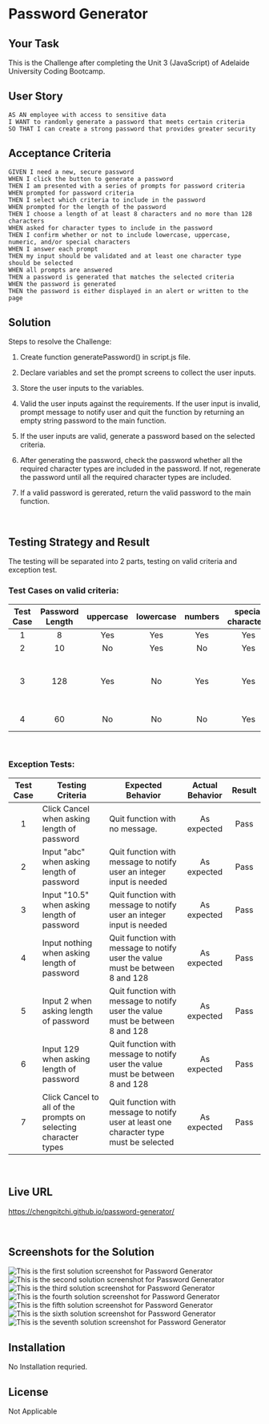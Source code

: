 # Password Generator

## Your Task

This is the Challenge after completing the Unit 3 (JavaScript) of Adelaide University Coding Bootcamp.

## User Story

```
AS AN employee with access to sensitive data
I WANT to randomly generate a password that meets certain criteria
SO THAT I can create a strong password that provides greater security
```

## Acceptance Criteria

```
GIVEN I need a new, secure password
WHEN I click the button to generate a password
THEN I am presented with a series of prompts for password criteria
WHEN prompted for password criteria
THEN I select which criteria to include in the password
WHEN prompted for the length of the password
THEN I choose a length of at least 8 characters and no more than 128 characters
WHEN asked for character types to include in the password
THEN I confirm whether or not to include lowercase, uppercase, numeric, and/or special characters
WHEN I answer each prompt
THEN my input should be validated and at least one character type should be selected
WHEN all prompts are answered
THEN a password is generated that matches the selected criteria
WHEN the password is generated
THEN the password is either displayed in an alert or written to the page
```

## Solution

Steps to resolve the Challenge:

1. Create function generatePassword() in script.js file.  

2. Declare variables and set the prompt screens to collect the user inputs. 

3. Store the user inputs to the variables. 

4. Valid the user inputs against the requirements.  If the user input is invalid, prompt message to notify user and quit the function by returning an empty string password to the main function.  

5. If the user inputs are valid, generate a password based on the selected criteria. 

6. After generating the password, check the password whether all the required character types are included in the password.  If not, regenerate the password until all the required character types are included. 

7. If a valid password is gererated, return the valid password to the main function. 

<br>

## Testing Strategy and Result

The testing will be separated into 2 parts, testing on valid criteria and exception test. 

### Test Cases on valid criteria: 

| Test Case | Password Length | uppercase | lowercase | numbers | special characters |                                                           Password Generated                                                           | Result |
|:---------:|:---------------:|:---------:|:---------:|:-------:|:------------------:|:--------------------------------------------------------------------------------------------------------------------------------------:|:------:|
|     1     |        8        |    Yes    |    Yes    |   Yes   |         Yes        |                                                                d.9[}A!U                                                                |  Pass  |
|     2     |        10       |     No    |    Yes    |    No   |         Yes        |                                                               [\|k..o<+j,                                                              |  Pass  |
|     3     |       128       |    Yes    |     No    |   Yes   |         Yes        | J[Q.HR\`#,W&:U}\`LBL"%N!U0J?'+-. 5A*0?<15L:^@)SA\`[7P7GAP>:N&. \`Z(>\|U0:>PZ}}G+%?7-O=W0J%,"<Z \|;-T{Z?GXL@U(Y25]K%'QAY (_:DX3~~;*B$7-[!OB |  Pass  |
|     4     |        60       |     No    |     No    |    No   |         Yes        |                                     ,<~}.,(;{.<!\`{^,[>_^-*\`$,}^)}!&. )#__`.&==[;>#.%%:^#>\|)?_(^(^                                     |  Pass  |

<br>

### Exception Tests: 

| Test Case | Testing Criteria                                                 | Expected Behavior                                                                         | Actual Behavior | Result |
|:---------:|------------------------------------------------------------------|-----------------------------------------------------------------------------------------|:-------------:|:------:|
|     1     | Click Cancel when asking length of password                      | Quit function with no message.                                                          |  As expected  |  Pass  |
|     2     | Input "abc" when asking length of password                       | Quit function with message to notify user an integer input is needed                    |  As expected  |  Pass  |
|     3     | Input "10.5" when asking length of password                      | Quit function with message to notify user an integer input is needed                    |  As expected  |  Pass  |
|     4     | Input nothing when asking length of password                     | Quit function with message to notify user the value must be between 8 and 128           |  As expected  |  Pass  |
|     5     | Input 2 when asking length of password                           | Quit function with message to notify  user the value must be between 8 and 128          |  As expected  |  Pass  |
|     6     | Input 129 when asking length of password                         | Quit function with message to notify user the value must be between 8 and 128           |  As expected  |  Pass  |
|     7     | Click Cancel to all of the prompts on  selecting character types | Quit function with message to notify  user at least one character type must be selected |  As expected  |  Pass  |

<br>

## Live URL 

https://chengpitchi.github.io/password-generator/

<br>

## Screenshots for the Solution

![This is the first solution screenshot for Password Generator](./assets/images/password-generator-screen1.png)
<br>
![This is the second solution screenshot for Password Generator](./assets/images/password-generator-screen2.png)
<br>
![This is the third solution screenshot for Password Generator](./assets/images/password-generator-screen3.png)
<br>
![This is the fourth solution screenshot for Password Generator](./assets/images/password-generator-screen4.png)
<br>
![This is the fifth solution screenshot for Password Generator](./assets/images/password-generator-screen5.png)
<br>
![This is the sixth solution screenshot for Password Generator](./assets/images/password-generator-screen6.png)
<br>
![This is the seventh solution screenshot for Password Generator](./assets/images/password-generator-screen7.png)
<br>

## Installation

No Installation requried.

## License 

Not Applicable
